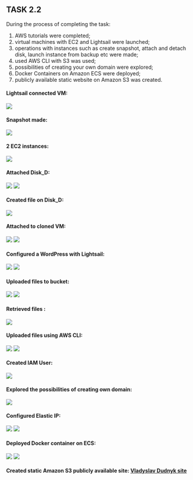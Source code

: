 ## TASK 2.2 
During the process of completing the task:
1) AWS tutorials were completed;
2) virtual machines with EC2 and Lightsail were launched; 
3) operations with instances such as create snapshot, attach and detach disk, launch instance from backup etc were made;
4) used AWS CLI with S3 was used;
5) possibilities of creating your own domain were explored;
6) Docker Containers on Amazon ECS were deployed;
7) publicly available static website on Amazon S3 was created.
#### Lightsail connected VM:
![](https://github.com/Dudnique/Screenshots/blob/main/m2/task2.2/Lightsail%20connected%20vm.png)
#### Snapshot made:
![](https://github.com/Dudnique/Screenshots/blob/main/m2/task2.2/Snapshot%20for%20VM.png)
#### 2 EC2 instances:
![](https://github.com/Dudnique/Screenshots/blob/main/m2/task2.2/cloned%20instance.png)
#### Attached Disk_D:
![](https://github.com/Dudnique/Screenshots/blob/main/m2/task2.2/attached%20disk_D.png)
![](https://github.com/Dudnique/Screenshots/blob/main/m2/task2.2/proof%20of%20attaching%20.png)
#### Created file on Disk_D:
![](https://github.com/Dudnique/Screenshots/blob/main/m2/task2.2/created%20file%20on%20disk_d.png)
#### Attached to cloned VM:
![](https://github.com/Dudnique/Screenshots/blob/main/m2/task2.2/Attached%20to%20Clone_VM.png)
![](https://github.com/Dudnique/Screenshots/blob/main/m2/task2.2/mounted%20storage.png)
#### Configured a WordPress with Lightsail:
![](https://github.com/Dudnique/Screenshots/blob/main/m2/task2.2/wordpress%20lightsail.png)
![](https://github.com/Dudnique/Screenshots/blob/main/m2/task2.2/wordpress%20site.png)
#### Uploaded files to bucket:
![](https://github.com/Dudnique/Screenshots/blob/main/m2/task2.2/dudnykbucket.png)
![](https://github.com/Dudnique/Screenshots/blob/main/m2/task2.2/uploaded%20files.png)
#### Retrieved files :
![](https://github.com/Dudnique/Screenshots/blob/main/m2/task2.2/retrieved%20file_.png)
#### Uploaded files using AWS CLI: 
![](https://github.com/Dudnique/Screenshots/blob/main/m2/task2.2/awscli.png)
![](https://github.com/Dudnique/Screenshots/blob/main/m2/task2.2/awscli%2Cbucket%2Cfile.png)
#### Created IAM User:
![](https://github.com/Dudnique/Screenshots/blob/main/m2/task2.2/IAMuser.png)
#### Explored the possibilities of creating own domain:
![](https://github.com/Dudnique/Screenshots/blob/main/m2/task2.2/domain-not%20free-tier%20part.png)
#### Configured Elastic IP:
![](https://github.com/Dudnique/Screenshots/blob/main/m2/task2.2/configured%20elastic%20ip_.png)
![](https://github.com/Dudnique/Screenshots/blob/main/m2/task2.2/elastic%20IP%20site_.png)
#### Deployed Docker container on ECS:
![](https://github.com/Dudnique/Screenshots/blob/main/m2/task2.2/amazon%20ECS.png)
![](https://github.com/Dudnique/Screenshots/blob/main/m2/task2.2/launched%20ECS.png)
#### Created static Amazon S3 publicly available site: [Vladyslav Dudnyk site](http://www.dudnyk.com.s3-website.eu-central-1.amazonaws.com)
